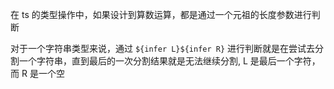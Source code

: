 在 ts 的类型操作中，如果设计到算数运算，都是通过一个元祖的长度参数进行判断

对于一个字符串类型来说，通过 `${infer L}${infer R}` 进行判断就是在尝试去分割一个字符串，直到最后的一次分割结果就是无法继续分割, L 是最后一个字符，而 R 是一个空

